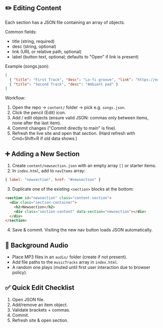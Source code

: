 
## ✏️ Editing Content
Each section has a JSON file containing an array of objects.

Common fields:
- title (string, required)
- desc (string, optional)
- link (URL or relative path, optional)
- label (button text, optional; defaults to "Open" if link is present)

Example (songs.json):
```json
[
  { "title": "First Track", "desc": "Lo-fi groove", "link": "https://example.com/track1", "label": "Listen" },
  { "title": "Second Track", "desc": "Ambient pad" }
]
```

Workflow:
1. Open the repo → `content/` folder → pick e.g. `songs.json`.
2. Click the pencil (Edit) icon.
3. Add / edit objects (ensure valid JSON: commas only between items, none after the last item).
4. Commit changes ("Commit directly to main" is fine).
5. Refresh the live site and open that section. (Hard refresh with Cmd+Shift+R if old data shows.)

## ➕ Adding a New Section
1. Create `content/newsection.json` with an empty array `[]` or starter items.
2. In `index.html`, add to `navItems` array:
```js
{ label: "newsection", href: "#newsection" }
```
3. Duplicate one of the existing `<section>` blocks at the bottom:
```html
<section id="newsection" class="content-section">
  <div class="section-container">
    <h2>Newsection</h2>
    <div class="section-content" data-section="newsection"></div>
  </div>
</section>
```
4. Save & commit. Visiting the new nav button loads JSON automatically.

## 🎵 Background Audio
- Place MP3 files in an `audio/` folder (create if not present).
- Add file paths to the `musicTracks` array in `index.html`.
- A random one plays (muted until first user interaction due to browser policy).

## ✅ Quick Edit Checklist
1. Open JSON file.
2. Add/remove an item object.
3. Validate brackets + commas.
4. Commit.
5. Refresh site & open section.

